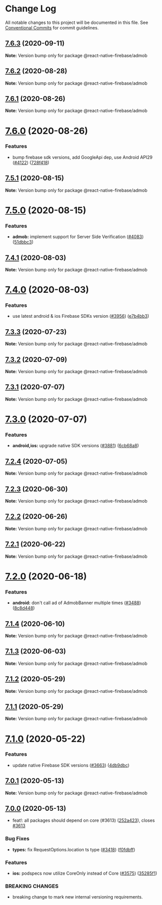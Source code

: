 # Change Log

All notable changes to this project will be documented in this file.
See [Conventional Commits](https://conventionalcommits.org) for commit guidelines.

## [7.6.3](https://github.com/invertase/react-native-firebase/compare/@react-native-firebase/admob@7.6.2...@react-native-firebase/admob@7.6.3) (2020-09-11)

**Note:** Version bump only for package @react-native-firebase/admob

## [7.6.2](https://github.com/invertase/react-native-firebase/compare/@react-native-firebase/admob@7.6.1...@react-native-firebase/admob@7.6.2) (2020-08-28)

**Note:** Version bump only for package @react-native-firebase/admob

## [7.6.1](https://github.com/invertase/react-native-firebase/compare/@react-native-firebase/admob@7.6.0...@react-native-firebase/admob@7.6.1) (2020-08-26)

**Note:** Version bump only for package @react-native-firebase/admob

# [7.6.0](https://github.com/invertase/react-native-firebase/compare/@react-native-firebase/admob@7.5.1...@react-native-firebase/admob@7.6.0) (2020-08-26)

### Features

- bump firebase sdk versions, add GoogleApi dep, use Android API29 ([#4122](https://github.com/invertase/react-native-firebase/issues/4122)) ([728f418](https://github.com/invertase/react-native-firebase/commit/728f41863832d21230c6eb1f55385284fef03c09))

## [7.5.1](https://github.com/invertase/react-native-firebase/compare/@react-native-firebase/admob@7.5.0...@react-native-firebase/admob@7.5.1) (2020-08-15)

**Note:** Version bump only for package @react-native-firebase/admob

# [7.5.0](https://github.com/invertase/react-native-firebase/compare/@react-native-firebase/admob@7.4.1...@react-native-firebase/admob@7.5.0) (2020-08-15)

### Features

- **admob:** implement support for Server Side Verification ([#4083](https://github.com/invertase/react-native-firebase/issues/4083)) ([51dbbc3](https://github.com/invertase/react-native-firebase/commit/51dbbc3385bd9a180e691e9974121f5c40fd051c))

## [7.4.1](https://github.com/invertase/react-native-firebase/compare/@react-native-firebase/admob@7.4.0...@react-native-firebase/admob@7.4.1) (2020-08-03)

**Note:** Version bump only for package @react-native-firebase/admob

# [7.4.0](https://github.com/invertase/react-native-firebase/compare/@react-native-firebase/admob@7.3.3...@react-native-firebase/admob@7.4.0) (2020-08-03)

### Features

- use latest android & ios Firebase SDKs version ([#3956](https://github.com/invertase/react-native-firebase/issues/3956)) ([e7b4bb3](https://github.com/invertase/react-native-firebase/commit/e7b4bb31b05985c044b1f01625a43e364bb653ef))

## [7.3.3](https://github.com/invertase/react-native-firebase/compare/@react-native-firebase/admob@7.3.2...@react-native-firebase/admob@7.3.3) (2020-07-23)

**Note:** Version bump only for package @react-native-firebase/admob

## [7.3.2](https://github.com/invertase/react-native-firebase/compare/@react-native-firebase/admob@7.3.1...@react-native-firebase/admob@7.3.2) (2020-07-09)

**Note:** Version bump only for package @react-native-firebase/admob

## [7.3.1](https://github.com/invertase/react-native-firebase/compare/@react-native-firebase/admob@7.3.0...@react-native-firebase/admob@7.3.1) (2020-07-07)

**Note:** Version bump only for package @react-native-firebase/admob

# [7.3.0](https://github.com/invertase/react-native-firebase/compare/@react-native-firebase/admob@7.2.4...@react-native-firebase/admob@7.3.0) (2020-07-07)

### Features

- **android,ios:** upgrade native SDK versions ([#3881](https://github.com/invertase/react-native-firebase/issues/3881)) ([6cb68a8](https://github.com/invertase/react-native-firebase/commit/6cb68a8ea808392fac3a28bdb1a76049c7b52e86))

## [7.2.4](https://github.com/invertase/react-native-firebase/compare/@react-native-firebase/admob@7.2.3...@react-native-firebase/admob@7.2.4) (2020-07-05)

**Note:** Version bump only for package @react-native-firebase/admob

## [7.2.3](https://github.com/invertase/react-native-firebase/compare/@react-native-firebase/admob@7.2.2...@react-native-firebase/admob@7.2.3) (2020-06-30)

**Note:** Version bump only for package @react-native-firebase/admob

## [7.2.2](https://github.com/invertase/react-native-firebase/compare/@react-native-firebase/admob@7.2.1...@react-native-firebase/admob@7.2.2) (2020-06-26)

**Note:** Version bump only for package @react-native-firebase/admob

## [7.2.1](https://github.com/invertase/react-native-firebase/compare/@react-native-firebase/admob@7.2.0...@react-native-firebase/admob@7.2.1) (2020-06-22)

**Note:** Version bump only for package @react-native-firebase/admob

# [7.2.0](https://github.com/invertase/react-native-firebase/compare/@react-native-firebase/admob@7.1.4...@react-native-firebase/admob@7.2.0) (2020-06-18)

### Features

- **android:** don't call ad of AdmobBanner multiple times ([#3488](https://github.com/invertase/react-native-firebase/issues/3488)) ([8c8d448](https://github.com/invertase/react-native-firebase/commit/8c8d448a3e9d4c96fd015d74e859081218af67c8))

## [7.1.4](https://github.com/invertase/react-native-firebase/compare/@react-native-firebase/admob@7.1.3...@react-native-firebase/admob@7.1.4) (2020-06-10)

**Note:** Version bump only for package @react-native-firebase/admob

## [7.1.3](https://github.com/invertase/react-native-firebase/compare/@react-native-firebase/admob@7.1.2...@react-native-firebase/admob@7.1.3) (2020-06-03)

**Note:** Version bump only for package @react-native-firebase/admob

## [7.1.2](https://github.com/invertase/react-native-firebase/compare/@react-native-firebase/admob@7.1.1...@react-native-firebase/admob@7.1.2) (2020-05-29)

**Note:** Version bump only for package @react-native-firebase/admob

## [7.1.1](https://github.com/invertase/react-native-firebase/compare/@react-native-firebase/admob@7.1.0...@react-native-firebase/admob@7.1.1) (2020-05-29)

**Note:** Version bump only for package @react-native-firebase/admob

# [7.1.0](https://github.com/invertase/react-native-firebase/compare/@react-native-firebase/admob@7.0.1...@react-native-firebase/admob@7.1.0) (2020-05-22)

### Features

- update native Firebase SDK versions ([#3663](https://github.com/invertase/react-native-firebase/issues/3663)) ([4db9dbc](https://github.com/invertase/react-native-firebase/commit/4db9dbc3ec20bf96de0efad15000f00b41e4a799))

## [7.0.1](https://github.com/invertase/react-native-firebase/compare/@react-native-firebase/admob@7.0.0...@react-native-firebase/admob@7.0.1) (2020-05-13)

**Note:** Version bump only for package @react-native-firebase/admob

## [7.0.0](https://github.com/invertase/react-native-firebase/compare/@react-native-firebase/admob@7.0.0...@react-native-firebase/admob@7.0.0) (2020-05-13)

- feat!: all packages should depend on core (#3613) ([252a423](https://github.com/invertase/react-native-firebase/commit/252a4239e98a0f2a55c4afcd2d82e4d5f97e65e9)), closes [#3613](https://github.com/invertase/react-native-firebase/issues/3613)

### Bug Fixes

- **types:** fix RequestOptions.location ts type ([#3418](https://github.com/invertase/react-native-firebase/issues/3418)) ([f0fdbff](https://github.com/invertase/react-native-firebase/commit/f0fdbff71967aec0cf72f1fe5c9066ffe5b6d7b7))

### Features

- **ios:** podspecs now utilize CoreOnly instead of Core ([#3575](https://github.com/invertase/react-native-firebase/issues/3575)) ([35285f1](https://github.com/invertase/react-native-firebase/commit/35285f1655b16d05e6630fc556f95cccfb707ee4))

### BREAKING CHANGES

- breaking change to mark new internal versioning requirements.
